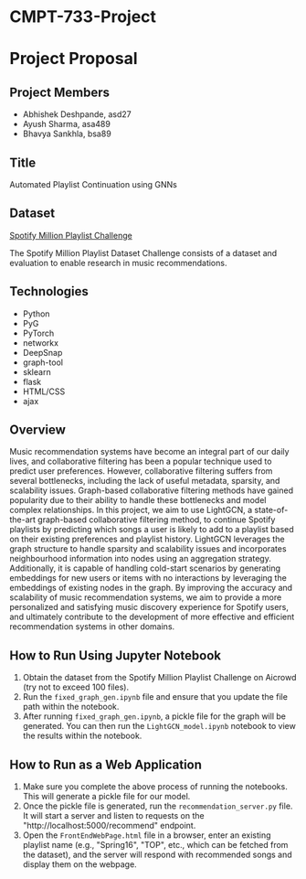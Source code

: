 # CMPT-733-Project

# Project Proposal

## **Project Members**

- Abhishek Deshpande, asd27
- Ayush Sharma, asa489
- Bhavya Sankhla, bsa89


## **Title** 
Automated Playlist Continuation using GNNs

## **Dataset** 
[Spotify Million Playlist Challenge](https://www.aicrowd.com/challenges/spotify-million-playlist-dataset-challenge)

The Spotify Million Playlist Dataset Challenge consists of a dataset and evaluation to enable research in music recommendations. 

## **Technologies** 

- Python
- PyG
- PyTorch
- networkx
- DeepSnap
- graph-tool
- sklearn
- flask
- HTML/CSS
- ajax

## **Overview**

Music recommendation systems have become an integral part of our daily lives, and collaborative filtering has been a popular technique used to predict user preferences. However, collaborative filtering suffers from several bottlenecks, including the lack of useful metadata, sparsity, and scalability issues. Graph-based collaborative filtering methods have gained popularity due to their ability to handle these bottlenecks and model complex relationships. In this project, we aim to use LightGCN, a state-of-the-art graph-based collaborative filtering method, to continue Spotify playlists by predicting which songs a user is likely to add to a playlist based on their existing preferences and playlist history. LightGCN leverages the graph structure to handle sparsity and scalability issues and incorporates neighbourhood information into nodes using an aggregation strategy. Additionally, it is capable of handling cold-start scenarios by generating embeddings for new users or items with no interactions by leveraging the embeddings of existing nodes in the graph. By improving the accuracy and scalability of music recommendation systems, we aim to provide a more personalized and satisfying music discovery experience for Spotify users, and ultimately contribute to the development of more effective and efficient recommendation systems in other domains.



## How to Run Using Jupyter Notebook

1. Obtain the dataset from the Spotify Million Playlist Challenge on Aicrowd (try not to exceed 100 files).
2. Run the `fixed_graph_gen.ipynb` file and ensure that you update the file path within the notebook.
3. After running `fixed_graph_gen.ipynb`, a pickle file for the graph will be generated. You can then run the `LightGCN_model.ipynb` notebook to view the results within the notebook.

## How to Run as a Web Application

1. Make sure you complete the above process of running the notebooks. This will generate a pickle file for our model.
2. Once the pickle file is generated, run the `recommendation_server.py` file. It will start a server and listen to requests on the "http://localhost:5000/recommend" endpoint.
3. Open the `FrontEndWebPage.html` file in a browser, enter an existing playlist name (e.g., "Spring16", "TOP", etc., which can be fetched from the dataset), and the server will respond with recommended songs and display them on the webpage.



